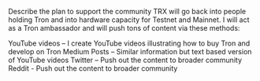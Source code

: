 Describe the plan to support the community
TRX will go back into people holding Tron and into hardware capacity for Testnet and Mainnet. 
I will act as a Tron ambassador and will push tons of content via these methods:

YouTube videos – I create YouTube videos illustrating how to buy Tron and develop on Tron
Medium Posts – Similar information but text based version of YouTube videos
Twitter – Push out the content to broader community
Reddit - Push out the content to broader community
